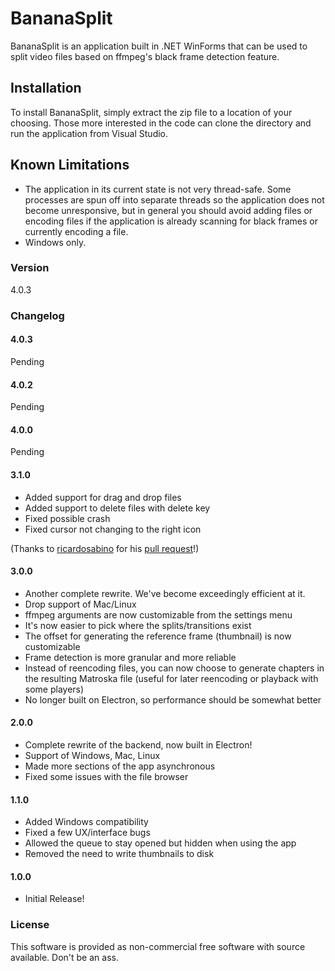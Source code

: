 # BananaSplit

BananaSplit is an application built in .NET WinForms that can be used to split video files based on ffmpeg's black frame detection feature.

## Installation

To install BananaSplit, simply extract the zip file to a location of your choosing. Those more interested in the code can clone the directory and run the application from Visual Studio.

## Known Limitations

 - The application in its current state is not very thread-safe. Some processes are spun off into separate threads so the application does not become unresponsive, but in general you should avoid adding files or encoding files if the application is already scanning for black frames or currently encoding a file.
 - Windows only. 

### Version
4.0.3

### Changelog

#### 4.0.3
Pending

#### 4.0.2
Pending

#### 4.0.0
Pending

#### 3.1.0

- Added support for drag and drop files
- Added support to delete files with delete key
- Fixed possible crash
- Fixed cursor not changing to the right icon

(Thanks to [ricardosabino](https://github.com/ricardosabino) for his [pull request](https://github.com/pathartl/BananaSplit/pull/24)!)

#### 3.0.0

- Another complete rewrite. We've become exceedingly efficient at it.
- Drop support of Mac/Linux
- ffmpeg arguments are now customizable from the settings menu
- It's now easier to pick where the splits/transitions exist
- The offset for generating the reference frame (thumbnail) is now customizable
- Frame detection is more granular and more reliable
- Instead of reencoding files, you can now choose to generate chapters in the resulting Matroska file (useful for later reencoding or playback with some players)
- No longer built on Electron, so performance should be somewhat better

#### 2.0.0

- Complete rewrite of the backend, now built in Electron!
- Support of Windows, Mac, Linux
- Made more sections of the app asynchronous
- Fixed some issues with the file browser

#### 1.1.0

- Added Windows compatibility
- Fixed a few UX/interface bugs
- Allowed the queue to stay opened but hidden when using the app
- Removed the need to write thumbnails to disk

#### 1.0.0

- Initial Release!

### License

This software is provided as non-commercial free software with source available. Don't be an ass.

